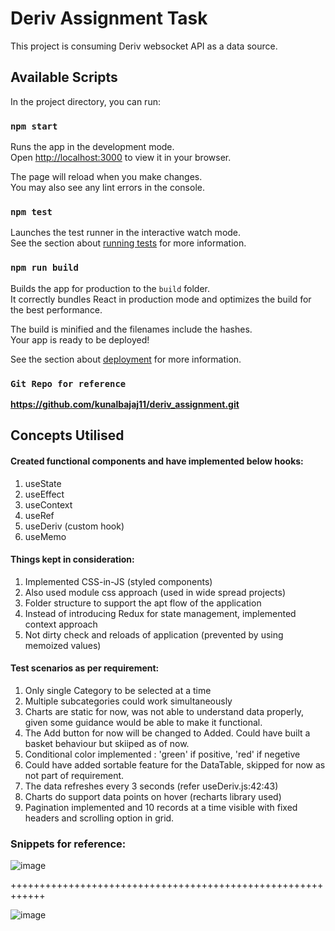# Deriv Assignment Task

This project is consuming Deriv websocket API as a data source.

## Available Scripts

In the project directory, you can run:

### `npm start`

Runs the app in the development mode.\
Open [http://localhost:3000](http://localhost:3000) to view it in your browser.

The page will reload when you make changes.\
You may also see any lint errors in the console.

### `npm test`

Launches the test runner in the interactive watch mode.\
See the section about [running tests](https://facebook.github.io/create-react-app/docs/running-tests) for more information.

### `npm run build`

Builds the app for production to the `build` folder.\
It correctly bundles React in production mode and optimizes the build for the best performance.

The build is minified and the filenames include the hashes.\
Your app is ready to be deployed!

See the section about [deployment](https://facebook.github.io/create-react-app/docs/deployment) for more information.

### `Git Repo for reference`

**https://github.com/kunalbajaj11/deriv_assignment.git**

## Concepts Utilised

#### Created functional components and have implemented below hooks:
1. useState
2. useEffect
3. useContext
4. useRef
5. useDeriv (custom hook)
6. useMemo

#### Things kept in consideration:
1. Implemented CSS-in-JS (styled components)
2. Also used module css approach (used in wide spread projects)
3. Folder structure to support the apt flow of the application
4. Instead of introducing Redux for state management, implemented context approach
5. Not dirty check and reloads of application (prevented by using memoized values)

#### Test scenarios as per requirement:
1. Only single Category to be selected at a time
2. Multiple subcategories could work simultaneously
3. Charts are static for now, was not able to understand data properly, given some guidance would be able to make it functional.
4. The Add button for now will be changed to Added. Could have built a basket behaviour but skiiped as of now.
5. Conditional color implemented : 'green' if positive, 'red' if negetive
6. Could have added sortable feature for the DataTable, skipped for now as not part of requirement.
7. The data refreshes every 3 seconds (refer useDeriv.js:42:43)
8. Charts do support data points on hover (recharts library used)
9. Pagination implemented and 10 records at a time visible with fixed headers and scrolling option in grid.

### Snippets for reference: 

![image](https://user-images.githubusercontent.com/87039860/222267365-819262fd-4b02-4261-9c74-1e03ee049bcf.png)

++++++++++++++++++++++++++++++++++++++++++++++++++++++++++++

![image](https://user-images.githubusercontent.com/87039860/222267469-1759df11-cb1a-469c-9b03-a6e3570d08d3.png)
